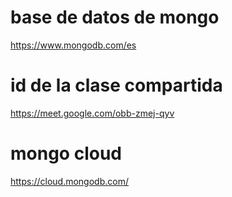 #  base de datos de mongo
https://www.mongodb.com/es


# id de la clase compartida
https://meet.google.com/obb-zmej-qyv

#  mongo cloud
https://cloud.mongodb.com/

